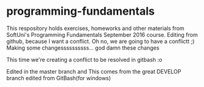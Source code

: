 # programming-fundamentals
This respository holds exercises, homeworks and other materials from SoftUni's Programming Fundamentals September 2016 course.
Editing from github, because I want a conflict. Oh no, we are going to have a conflictt ;)
Making some changessssssssss... god damn these changes

This time we're creating a conflict to be resolved in gitbash :o

Edited in the master branch and This comes from the great DEVELOP branch
edited from GitBash(for windows)